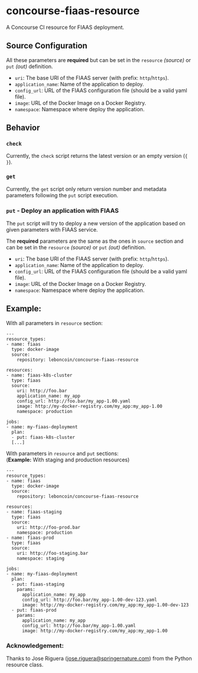 # concourse-fiaas-resource
A Concourse CI resource for FIAAS deployment.

## Source Configuration
All these parameters are **required** but can be set in the `resource` *(source)* or `put` *(out)* definition.

* `uri`: The base URI of the FIAAS server (with prefix: `http`/`https`).
* `application_name`: Name of the application to deploy.
* `config_url`: URL of the FIAAS configuration file (should be a valid yaml file).
* `image`: URL of the Docker Image on a Docker Registry.
* `namespace`: Namespace where deploy the application.

## Behavior
### `check`
Currently, the `check` script returns the latest version or an empty version (`{ }`).

### `get`
Currently, the `get` script only return version number and metadata parameters following the `put` script execution.

### `put` - Deploy an application with FIAAS
The `put` script will try to deploy a new version of the application based on given parameters with FIAAS service.

The **required** parameters are  the same as the ones in `source` section and can be set in the `resource` *(source)* or `put` *(out)* definition.

* `uri`: The base URI of the FIAAS server (with prefix: `http`/`https`).
* `application_name`: Name of the application to deploy.
* `config_url`: URL of the FIAAS configuration file (should be a valid yaml file).
* `image`: URL of the Docker Image on a Docker Registry.
* `namespace`: Namespace where deploy the application.

## Example:

With all parameters in `resource` section:

```
---
resource_types:
- name: fiaas
  type: docker-image
  source:
    repository: leboncoin/concourse-fiaas-resource

resources:
- name: fiaas-k8s-cluster
  type: fiaas
  source:
    uri: http://foo.bar
    application_name: my_app
    config_url: http://foo.bar/my_app-1.00.yaml
    image: http://my-docker-registry.com/my_app:my_app-1.00
    namespace: production

jobs:
- name: my-fiaas-deployment
  plan:
  - put: fiaas-k8s-cluster
  [...]
```

With parameters in `resource` and `put` sections:   
(**Example:** With staging and production resources)
```
---
resource_types:
- name: fiaas
  type: docker-image
  source:
    repository: leboncoin/concourse-fiaas-resource

resources:
- name: fiaas-staging
  type: fiaas
  source:
    uri: http://foo-prod.bar
    namespace: production  
- name: fiaas-prod
  type: fiaas
  source:
    uri: http://foo-staging.bar
    namespace: staging

jobs:
- name: my-fiaas-deployment
  plan:
  - put: fiaas-staging
    params:
      application_name: my_app
      config_url: http://foo.bar/my_app-1.00-dev-123.yaml
      image: http://my-docker-registry.com/my_app:my_app-1.00-dev-123
  - put: fiaas-prod
    params:
      application_name: my_app
      config_url: http://foo.bar/my_app-1.00.yaml
      image: http://my-docker-registry.com/my_app:my_app-1.00      
```
### Acknowledgement:

Thanks to Jose Riguera (jose.riguera@springernature.com) from the Python resource class.
